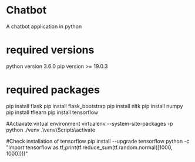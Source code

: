 # Chatbot
A chatbot application in python

# required versions
python version 3.6.0
pip version >= 19.0.3

# required packages
pip install flask
pip install flask_bootstrap
pip install nltk
pip install numpy
pip install tflearn
pip install tensorflow

#Actiavate virtual environment
virtualenv --system-site-packages -p python ./venv
.\venv\Scripts\activate

#Check installation of tensorflow
pip install --upgrade tensorflow
python -c "import tensorflow as tf;print(tf.reduce_sum(tf.random.normal([1000, 1000])))"